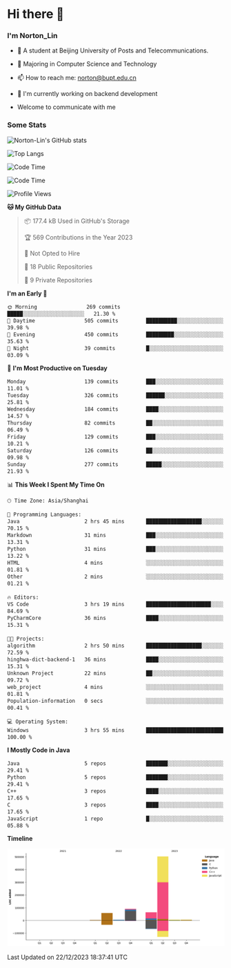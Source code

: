 
# Hi there 👋

### I'm Norton_Lin
- 🏫 A student at Beijing University of Posts and Telecommunications.
- 🌱 Majoring in Computer Science and Technology
- 📫 How to reach me: norton@bupt.edu.cn
- 🌱 I'm currently working on backend development

- Welcome to communicate with me

### Some Stats
![Norton-Lin's GitHub stats](https://github-readme-stats.vercel.app/api?username=Norton-Lin&count_private=true&show_icons=true&theme=radical)

![Top Langs](https://github-readme-stats.vercel.app/api/top-langs/?username=Norton-Lin&langs_count=10&layout=compact)

![Code Time](https://github-readme-stats.vercel.app/api/wakatime?username=Norton_Lin)

<!--START_SECTION:waka-->
![Code Time](http://img.shields.io/badge/Code%20Time-444%20hrs%2035%20mins-blue)

![Profile Views](http://img.shields.io/badge/Profile%20Views-0-blue)

**🐱 My GitHub Data** 

> 📦 177.4 kB Used in GitHub's Storage 
 > 
> 🏆 569 Contributions in the Year 2023
 > 
> 🚫 Not Opted to Hire
 > 
> 📜 18 Public Repositories 
 > 
> 🔑 9 Private Repositories 
 > 
**I'm an Early 🐤** 

```text
🌞 Morning                269 commits         █████░░░░░░░░░░░░░░░░░░░░   21.30 % 
🌆 Daytime                505 commits         ██████████░░░░░░░░░░░░░░░   39.98 % 
🌃 Evening                450 commits         █████████░░░░░░░░░░░░░░░░   35.63 % 
🌙 Night                  39 commits          █░░░░░░░░░░░░░░░░░░░░░░░░   03.09 % 
```
📅 **I'm Most Productive on Tuesday** 

```text
Monday                   139 commits         ███░░░░░░░░░░░░░░░░░░░░░░   11.01 % 
Tuesday                  326 commits         ██████░░░░░░░░░░░░░░░░░░░   25.81 % 
Wednesday                184 commits         ████░░░░░░░░░░░░░░░░░░░░░   14.57 % 
Thursday                 82 commits          ██░░░░░░░░░░░░░░░░░░░░░░░   06.49 % 
Friday                   129 commits         ███░░░░░░░░░░░░░░░░░░░░░░   10.21 % 
Saturday                 126 commits         ██░░░░░░░░░░░░░░░░░░░░░░░   09.98 % 
Sunday                   277 commits         █████░░░░░░░░░░░░░░░░░░░░   21.93 % 
```


📊 **This Week I Spent My Time On** 

```text
🕑︎ Time Zone: Asia/Shanghai

💬 Programming Languages: 
Java                     2 hrs 45 mins       ██████████████████░░░░░░░   70.15 % 
Markdown                 31 mins             ███░░░░░░░░░░░░░░░░░░░░░░   13.31 % 
Python                   31 mins             ███░░░░░░░░░░░░░░░░░░░░░░   13.22 % 
HTML                     4 mins              ░░░░░░░░░░░░░░░░░░░░░░░░░   01.81 % 
Other                    2 mins              ░░░░░░░░░░░░░░░░░░░░░░░░░   01.21 % 

🔥 Editors: 
VS Code                  3 hrs 19 mins       █████████████████████░░░░   84.69 % 
PyCharmCore              36 mins             ████░░░░░░░░░░░░░░░░░░░░░   15.31 % 

🐱‍💻 Projects: 
algorithm                2 hrs 50 mins       ██████████████████░░░░░░░   72.59 % 
hinghwa-dict-backend-1   36 mins             ████░░░░░░░░░░░░░░░░░░░░░   15.31 % 
Unknown Project          22 mins             ██░░░░░░░░░░░░░░░░░░░░░░░   09.72 % 
web_project              4 mins              ░░░░░░░░░░░░░░░░░░░░░░░░░   01.81 % 
Population-information   0 secs              ░░░░░░░░░░░░░░░░░░░░░░░░░   00.41 % 

💻 Operating System: 
Windows                  3 hrs 55 mins       █████████████████████████   100.00 % 
```

**I Mostly Code in Java** 

```text
Java                     5 repos             ███████░░░░░░░░░░░░░░░░░░   29.41 % 
Python                   5 repos             ███████░░░░░░░░░░░░░░░░░░   29.41 % 
C++                      3 repos             ████░░░░░░░░░░░░░░░░░░░░░   17.65 % 
C                        3 repos             ████░░░░░░░░░░░░░░░░░░░░░   17.65 % 
JavaScript               1 repo              █░░░░░░░░░░░░░░░░░░░░░░░░   05.88 % 
```



**Timeline**

![Lines of Code chart](https://raw.githubusercontent.com/Norton-Lin/Norton-Lin/main/assets/bar_graph.png)


 Last Updated on 22/12/2023 18:37:41 UTC
<!--END_SECTION:waka-->
